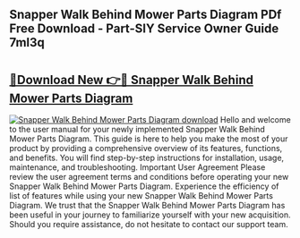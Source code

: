 ## Snapper Walk Behind Mower Parts Diagram PDf Free Download - Part-SIY Service Owner Guide 7ml3q

# <h2><a href="http://dfnyu0.blite.top/?on=Snapper+Walk+Behind+Mower+Parts+Diagram">🔗Download New 👉🔴 Snapper Walk Behind Mower Parts Diagram</a></h2>

[![Snapper Walk Behind Mower Parts Diagram download](https://i.imgur.com/lujVjoI.png)](http://dfnyu0.blite.top/?on=Snapper+Walk+Behind+Mower+Parts+Diagram)
Hello and welcome to the user manual for your newly implemented Snapper Walk Behind Mower Parts Diagram. This guide is here to help you make the most of your product by providing a comprehensive overview of its features, functions, and benefits. You will find step-by-step instructions for installation, usage, maintenance, and troubleshooting. Important User Agreement Please review the user agreement terms and conditions before operating your new Snapper Walk Behind Mower Parts Diagram. Experience the efficiency of list of features while using your new Snapper Walk Behind Mower Parts Diagram. We trust that the Snapper Walk Behind Mower Parts Diagram has been useful in your journey to familiarize yourself with your new acquisition. Should you require assistance, do not hesitate to contact our support team.
